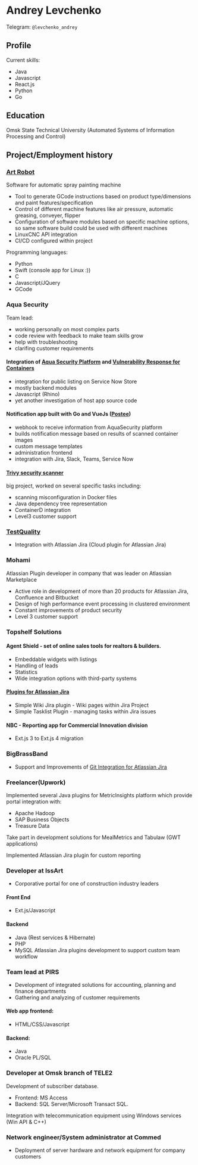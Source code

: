 # Andrey Levchenko
Telegram: `@levchenko_andrey`
## Profile

Current skills:
- Java
- Javascript
- React.js  
- Python
- Go

## Education

Omsk State Technical University (Automated Systems of Information Processing and Control)

## Project/Employment history

### [Art Robot](https://www.youtube.com/@user-sb2cv4hv5k)

Software for automatic spray painting machine
- Tool to generate GCode instructions based on product type/dimensions and paint features/specification
- Control of different machine features like air pressure, automatic greasing, conveyer, flipper
- Configuration of software modules based on specific machine options, so same software build could be used with different machines
- LinuxCNC API integration
- CI/CD configured within project

Programming languages:
- Python
- Swift (console app for Linux :))
- C
- Javascript/JQuery
- GCode

### Aqua Security

Team lead:
- working personally on most complex parts
- code review with feedback to make team skills grow
- help with troubleshooting
- clarifing customer requirements  
  
#### Integration of [Aqua Security Platform](https://www.aquasec.com/) and [Vulnerability Response for Containers](https://docs.servicenow.com/en-US/bundle/utah-security-management/page/product/container-vulnerability-response/concept/understanding-cvr.html)

- integration for public listing on Service Now Store
- mostly backend modules
- Javascript (Rhino)
- yet another investigation of host app source code

#### Notification app built with Go and VueJs ([Postee](https://github.com/aquasecurity/postee))

- webhook to receive information from AquaSecurity platform
- builds notification message based on results of scanned container images
- custom message templates
- administration frontend
- integration with Jira, Slack, Teams, Service Now

#### [Trivy security scanner](https://github.com/aquasecurity/trivy)

big project, worked on several specific tasks including: 
- scanning misconfiguration in Docker files
- Java dependency tree representation
- ContainerD integration
- Level3 customer support

### [TestQuality](https://www.testquality.com/)

- Integration with Atlassian Jira (Cloud plugin for Atlassian Jira)

### Mohami

Atlassian Plugin developer in company that was leader on Atlassian Marketplace
- Active role in development of more than 20 products for Atlassian Jira,
Confluence and Bitbucket
- Design of high performance event processing in clustered environment
- Constant improvements of product security
- Level 3 customer support

### Topshelf Solutions

#### Agent Shield - set of online sales tools for realtors & builders.

- Embeddable widgets with listings
- Handling of leads
- Statistics
- Wide integration options with third-party systems

#### [Plugins for Atlassian Jira](https://marketplace.atlassian.com/vendors/1210684)

- Simple Wiki Jira plugin - Wiki pages within Jira Project
- Simple Tasklist Plugin - managing tasks within Jira issues

#### NBC - Reporting app for Commercial Innovation division

- Ext.js 3 to Ext.js 4 migration

### BigBrassBand

- Support and Improvements of [Git Integration for Atlassian Jira](https://marketplace.atlassian.com/apps/4984/git-integration-for-jira)

### Freelancer(Upwork)

Implemented several Java plugins for MetricInsights platform which provide portal integration
with:
- Apache Hadoop
- SAP Business Objects
- Treasure Data

Take part in development solutions for MealMetrics and Tabulaw (GWT applications)

Implemented Atlassian Jira plugin for custom reporting

### Developer at IssArt

- Corporative portal for one of construction industry leaders

#### Front End

- Ext.js/Javascript

#### Backend

- Java (Rest services & Hibernate)
- PHP
- MySQL
Atlassian Jira plugins development to support custom team workflow

### Team lead at PIRS

- Development of integrated solutions for accounting, planning and finance departments
- Gathering and analyzing of customer requirements

#### Web app frontend:

- HTML/CSS/Javascript

#### Backend:

- Java
- Oracle PL/SQL

### Developer at Omsk branch of TELE2

Development of subscriber database.
- Frontend: MS Access
- Backend: SQL Server/Microsoft Transact SQL.

Integration with telecommunication equipment using Windows services (Win API
& C++)

### Network engineer/System administrator at Commed

- Deployment of server hardware and network equipment for company customers
